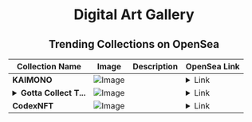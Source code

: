 <div align="center">

# Digital Art Gallery

## Trending Collections on OpenSea

| Collection Name                       | Image                                                                                     | Description                       | OpenSea Link                                                                                          |
|---------------------------------------|-------------------------------------------------------------------------------------------|-----------------------------------|--------------------------------------------------------------------------------------------------------|
| **KAIMONO** | ![Image](https://i.seadn.io/s/raw/files/a148aff938ed1328490e6b2caa59b33d.png?w=500&auto=format?w=200&auto=format) |  | <details><summary>Link</summary>[KAIMONO](https://opensea.io/collection/kaimono)</details> |
| **<details><summary>Gotta Collect T...</summary>Gotta Collect Theme All</details>** | ![Image](https://i.seadn.io/s/raw/files/97167ba35cc811b8fdadd2a5d41e9cb9.jpg?w=500&auto=format?w=200&auto=format) |  | <details><summary>Link</summary>[Gotta Collect Theme All](https://opensea.io/collection/gotta-collect-theme-all)</details> |
| **CodexNFT** | ![Image](https://raw.seadn.io/files/0e8506b406522d77b264c3c5de8571e4.svg?w=200&auto=format) |  | <details><summary>Link</summary>[CodexNFT](https://opensea.io/collection/codexnft-2)</details> |

</div>